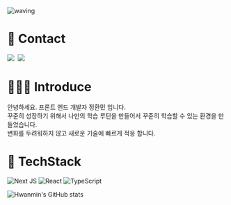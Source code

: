 ![waving](https://capsule-render.vercel.app/api?type=waving&height=200&text=HwanMin&color=gradient)

# 📌 Contact 
 <a href="https://ghksals0904.tistory.com"><img src="https://img.shields.io/badge/Tech%20Blog-F6F8FA?style=flat-square&logo=Vimeo&logoColor=blue&link=https://ghksals0904.tistory.com"/></a>&nbsp;
 <a href="mailto:dev.ghksals09041@gmail.com "><img src="https://img.shields.io/badge/Gmail-F6F8FA?style=flat-square&logo=Gmail&logoColor=red&link=dev.ghksals09041@gmail.com"></a>

# 👨🏻‍💻 Introduce
안녕하세요. 프론트 엔드 개발자 정환민 입니다.<br>
꾸준히 성장하기 위해서 나만의 학습 루틴을 만들어서 꾸준히 학습할 수 있는 환경을 만들었습니다. <br>
변화를 두려워하지 않고 새로운 기술에 빠르게 적응 합니다. <br>

# 🚀 TechStack
![Next JS](https://img.shields.io/badge/Next-black?style=for-the-badge&logo=next.js&logoColor=white)
![React](https://img.shields.io/badge/react-%2320232a.svg?style=for-the-badge&logo=react&logoColor=%2361DAFB)
![TypeScript](https://img.shields.io/badge/typescript-%23007ACC.svg?style=for-the-badge&logo=typescript&logoColor=white)

![Hwanmin's GitHub stats](https://github-readme-stats.vercel.app/api?username=JEONGHWANMIN&hide=contribs)
